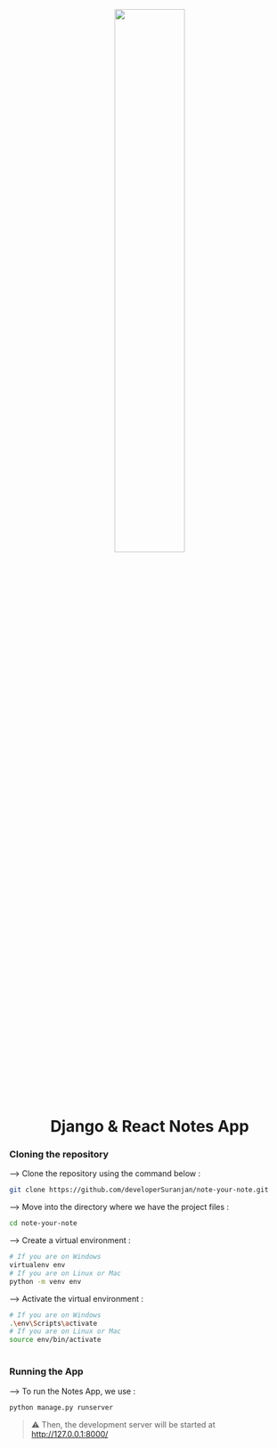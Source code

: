 <div align="center">
<img width="50%" src="https://imagesh.s3.ap-northeast-1.amazonaws.com/app+pic.png"/>

# Django & React Notes App
</div>

### Cloning the repository

--> Clone the repository using the command below :
```bash
git clone https://github.com/developerSuranjan/note-your-note.git

```

--> Move into the directory where we have the project files : 
```bash
cd note-your-note

```

--> Create a virtual environment :
```bash
# If you are on Windows
virtualenv env
# If you are on Linux or Mac
python -m venv env
```

--> Activate the virtual environment :
```bash
# If you are on Windows
.\env\Scripts\activate
# If you are on Linux or Mac
source env/bin/activate
```

#

### Running the App

--> To run the Notes App, we use :
```bash
python manage.py runserver
```

> ⚠ Then, the development server will be started at http://127.0.0.1:8000/


